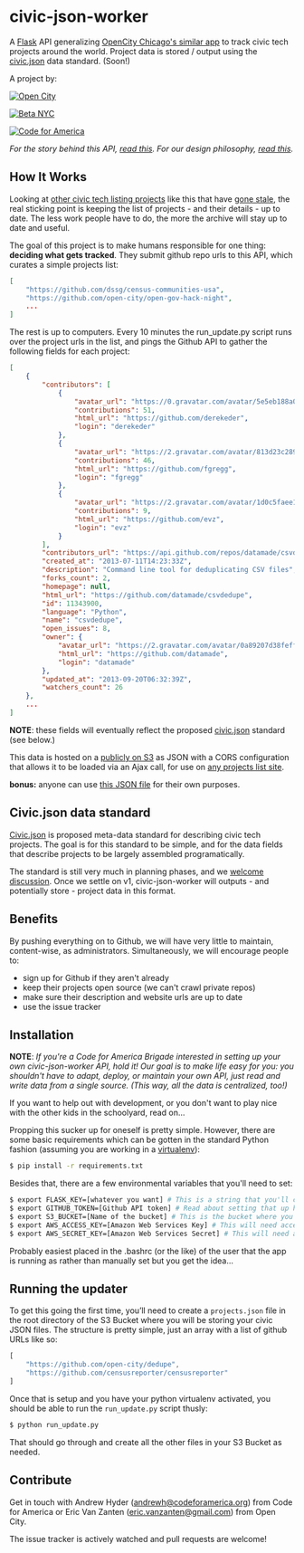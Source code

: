 # civic-json-worker

A [Flask](http://flask.pocoo.org) API generalizing [OpenCity Chicago's similar app](https://github.com/open-city/civic-json-worker) to track civic tech projects around the world. Project data is stored / output using the [civic.json](https://github.com/BetaNYC/civic.json) data standard. (Soon!)

A project by:

<a href="http://opencityapps.org"><img src="http://opengovhacknight.org/images/sponsors/open-city-sm.jpg" alt="Open City"></a>

<a href="http://betanyc.org"><img src="http://betanyc.us/images/apple70Gray.png" alt="Beta NYC"></a>

<a href="http://codeforamerica.com"><img src="http://codeforamerica.org/assets/logo.png" alt="Code for America"></a>


*For the story behind this API, [read this](https://hackpad.com/Civic.json-planning-meeting-EusFEMPgMio#:h=Chicago's-Open-Gov-Hack-Night-). For our design philosophy, [read this](https://hackpad.com/Civic.json-planning-meeting-EusFEMPgMio#:h=Civic-json-worker:-way-forward).*

## How It Works

Looking at [other civic tech listing projects](http://commons.codeforamerica.org/) like this that have [gone stale](http://digital.cityofchicago.org/index.php/open-data-applications/), the real sticking point is keeping the list of projects - and their details - up to date. The less work people have to do, the more the archive will stay up to date and useful.

The goal of this project is to make humans responsible for one thing: __deciding what gets tracked__. They submit github repo urls to this API, which curates a simple projects list:

```json
[
    "https://github.com/dssg/census-communities-usa",
    "https://github.com/open-city/open-gov-hack-night",
    ...
]
```

The rest is up to computers. Every 10 minutes the run_update.py script runs over the project urls in the list, and pings the Github API to gather the following fields for each project:

``` json
[
    {
        "contributors": [
            {
                "avatar_url": "https://0.gravatar.com/avatar/5e5eb188a0e4d3a7c8f38ee0fc3a6cbd?d=https%3A%2F%2Fidenticons.github.com%2Fd8c3ef3ed05a213a7225bf5e6e46101a.png", 
                "contributions": 51, 
                "html_url": "https://github.com/derekeder", 
                "login": "derekeder"
            }, 
            {
                "avatar_url": "https://2.gravatar.com/avatar/813d23c289052af417387a9270d0da31?d=https%3A%2F%2Fidenticons.github.com%2Ffa9357bb22fd993fc9795619c7e1d4f7.png", 
                "contributions": 46, 
                "html_url": "https://github.com/fgregg", 
                "login": "fgregg"
            }, 
            {
                "avatar_url": "https://2.gravatar.com/avatar/1d0c5faee140af87d7d6967bc946ecc6?d=https%3A%2F%2Fidenticons.github.com%2F44e80db9ed8527f429c969e804432b0f.png", 
                "contributions": 9, 
                "html_url": "https://github.com/evz", 
                "login": "evz"
            }
        ], 
        "contributors_url": "https://api.github.com/repos/datamade/csvdedupe/contributors", 
        "created_at": "2013-07-11T14:23:33Z", 
        "description": "Command line tool for deduplicating CSV files", 
        "forks_count": 2, 
        "homepage": null, 
        "html_url": "https://github.com/datamade/csvdedupe", 
        "id": 11343900, 
        "language": "Python", 
        "name": "csvdedupe", 
        "open_issues": 8, 
        "owner": {
            "avatar_url": "https://2.gravatar.com/avatar/0a89207d38feff1dcd938bdc1e4a9b5e?d=https%3A%2F%2Fidenticons.github.com%2F3424042f8cb2b04950903794ad9c8daf.png", 
            "html_url": "https://github.com/datamade", 
            "login": "datamade"
        }, 
        "updated_at": "2013-09-20T06:32:39Z", 
        "watchers_count": 26
    },
    ...
]
```

**NOTE**: these fields will eventually reflect the proposed [civic.json](https://github.com/BetaNYC/civic.json) standard (see below.)

This data is hosted on a [publicly on S3](https://s3-us-west-2.amazonaws.com/project-list/projects.json) as JSON with a CORS configuration that allows it to be loaded via 
an Ajax call, for use on [any projects list site](http://opengovhacknight.org/projects.html).

__bonus:__ anyone can use [this JSON
file](https://s3-us-west-2.amazonaws.com/project-list/project_details.json) for their
own purposes.

## Civic.json data standard
[Civic.json](https://github.com/BetaNYC/civic.json) is proposed meta-data standard for describing civic tech projects. The goal is for this standard to be simple, and for the data fields that describe projects to be largely assembled programatically.

The standard is still very much in planning phases, and we [welcome discussion](https://github.com/BetaNYC/civic.json/issues). Once we settle on v1, civic-json-worker will outputs - and potentially store - project data in this format.


## Benefits

By pushing everything on to Github, we will have very little to maintain, content-wise, as administrators. Simultaneously, we will encourage people to:

* sign up for Github if they aren't already
* keep their projects open source (we can't crawl private repos)
* make sure their description and website urls are up to date
* use the issue tracker

## Installation

**NOTE**: *If you're a Code for America Brigade interested in setting up your own civic-json-worker API, hold it! Our goal is to make life easy for you: you shouldn't have to adapt, deploy, or maintain your own API, just read and write data from a single source. (This way, all the data is centralized, too!)*

If you want to help out with development, or you don't want to play nice with the other kids in the schoolyard, read on...

Propping this sucker up for oneself is pretty simple. However, there are some basic requirements which can be gotten 
in the standard Python fashion (assuming you are working in a [virtualenv](https://pypi.python.org/pypi/virtualenv)):

``` bash
$ pip install -r requirements.txt
```

Besides that, there are a few environmental variables that you'll need to set:

``` bash
$ export FLASK_KEY=[whatever you want] # This is a string that you'll check to make sure that only trusted people are deleting things
$ export GITHUB_TOKEN=[Github API token] # Read about setting that up here: http://developer.github.com/v3/oauth/
$ export S3_BUCKET=[Name of the bucket] # This is the bucket where you'll store the JSON files 
$ export AWS_ACCESS_KEY=[Amazon Web Services Key] # This will need access to the bucket above
$ export AWS_SECRET_KEY=[Amazon Web Services Secret] # This will need access to the bucket above
```

Probably easiest placed in the .bashrc (or the like) of 
the user that the app is running as rather than manually set but you get the idea...

## Running the updater

To get this going the first time, you’ll need to create a ``projects.json`` file
in the root directory of the S3 Bucket where you will be storing your civic
JSON files. The structure is pretty simple, just an array with a list of github
URLs like so:

``` javascript
[
    "https://github.com/open-city/dedupe",
    "https://github.com/censusreporter/censusreporter"
]
```

Once that is setup and you have your python virtualenv activated, you should be
able to run the ``run_update.py`` script thusly:

``` bash 
$ python run_update.py
```

That should go through and create all the other files in your S3 Bucket as
needed.

## Contribute

Get in touch with Andrew Hyder ([andrewh@codeforamerica.org](andrewh@codeforamerica.org)) from Code for America or Eric Van Zanten ([eric.vanzanten@gmail.com](eric.vanzanten@gmail.com)) from Open City.

The issue tracker is actively watched and pull requests are welcome!
